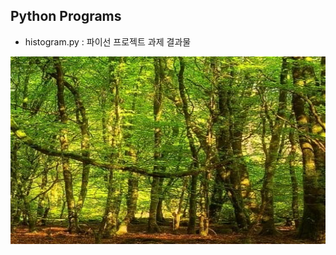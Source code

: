 ## Python Programs

- histogram.py : 파이선 프로젝트 과제 결과물

<p align="center">
  
<img src="./iForest.PNG"  width="640" height="300">

</p>
